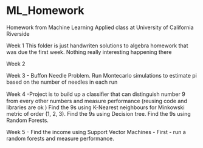 # ML_Homework
Homework from Machine Learning Applied class at University of California Riverside 


Week 1 This folder is just handwriten solutions to algebra homework that was due the first week. Nothing really interesting happening there 


Week 2 

Week 3 - Buffon Needle Problem. Run Montecarlo simulations to estimate pi based on the number of needles in each run 


Week 4 -Project is to build up a classiﬁer that can distinguish number 9 from every other numbers and measure performance (reusing code and libraries are ok ) 
        Find the 9s using K-Nearest neighbours for Minkowski metric of order (1, 2, 3).
        Find the 9s using Decision tree.
        Find the 9s using Random Forests.
        
Week 5 - Find the income using Support Vector Machines - First - run a random forests and measure  performance.


